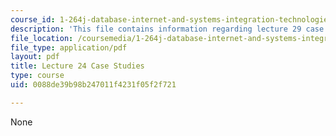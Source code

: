 ```yaml
---
course_id: 1-264j-database-internet-and-systems-integration-technologies-fall-2013
description: 'This file contains information regarding lecture 29 case studies. '
file_location: /coursemedia/1-264j-database-internet-and-systems-integration-technologies-fall-2013/0088de39b98b247011f4231f05f2f721_MIT1_264JF13_L24_case.pdf
file_type: application/pdf
layout: pdf
title: Lecture 24 Case Studies
type: course
uid: 0088de39b98b247011f4231f05f2f721

---
```

None